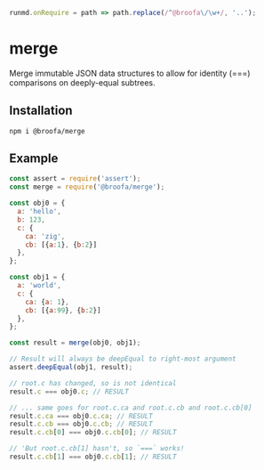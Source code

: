 ```javascript --hide
runmd.onRequire = path => path.replace(/^@broofa\/\w+/, '..');
```

# merge

Merge immutable JSON data structures to allow for identity (===) comparisons on
deeply-equal subtrees.

## Installation

```
npm i @broofa/merge
```

## Example

```javascript --run
const assert = require('assert');
const merge = require('@broofa/merge');

const obj0 = {
  a: 'hello',
  b: 123,
  c: {
    ca: 'zig',
    cb: [{a:1}, {b:2}]
  },
};

const obj1 = {
  a: 'world',
  c: {
    ca: {a: 1},
    cb: [{a:99}, {b:2}]
  },
};

const result = merge(obj0, obj1);

// Result will always be deepEqual to right-most argument
assert.deepEqual(obj1, result);

// root.c has changed, so is not identical
result.c === obj0.c; // RESULT

// ... same goes for root.c.ca and root.c.cb and root.c.cb[0]
result.c.ca === obj0.c.ca; // RESULT
result.c.cb === obj0.c.cb; // RESULT
result.c.cb[0] === obj0.c.cb[0]; // RESULT

// 'But root.c.cb[1] hasn't, so `===` works!
result.c.cb[1] === obj0.c.cb[1]; // RESULT
```
